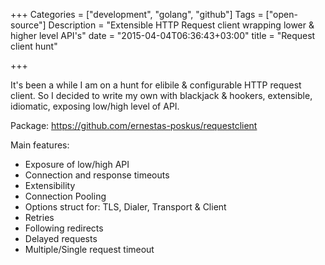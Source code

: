 +++
Categories = ["development", "golang", "github"]
Tags = ["open-source"]
Description = "Extensible HTTP Request client wrapping lower & higher level API's"
date = "2015-04-04T06:36:43+03:00"
title = "Request client hunt"

+++

It's been a while I am on a hunt for elibile & configurable HTTP request client.
So I decided to write my own with blackjack & hookers, extensible, idiomatic,
exposing low/high level of API.

Package: https://github.com/ernestas-poskus/requestclient

Main features:

- Exposure of low/high API
- Connection and response timeouts
- Extensibility
- Connection Pooling
- Options struct for: TLS, Dialer, Transport & Client
- Retries
- Following redirects
- Delayed requests
- Multiple/Single request timeout
